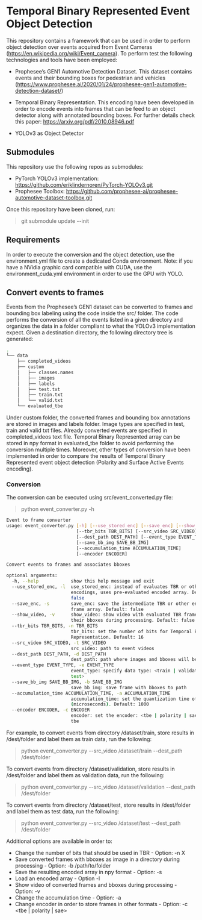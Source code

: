# Temporal Binary Represented Event Object Detection

This repository contains a framework that can be used in order to perform object detection over events acquired from Event Cameras (https://en.wikipedia.org/wiki/Event_camera).
To perform test the following technologies and tools have been employed:

* Prophesee’s GEN1 Automotive Detection Dataset. This dataset contains events and their bounding boxes for pedestrian and vehicles (https://www.prophesee.ai/2020/01/24/prophesee-gen1-automotive-detection-dataset/)

* Temporal Binary Representation. This encoding have been developed in order to encode events into frames that can be feed to an object detector along with annotated bounding boxes. For further details check this paper: https://arxiv.org/pdf/2010.08946.pdf

* YOLOv3 as Object Detector

## Submodules

This repository use the following repos as submodules:
* PyTorch YOLOv3 implementation: https://github.com/eriklindernoren/PyTorch-YOLOv3.git
* Prophesee Toolbox: https://github.com/prophesee-ai/prophesee-automotive-dataset-toolbox.git

Once this repository have been cloned, run:
> git submodule update --init

## Requirements

In order to execute the conversion and the object detection, use the environment.yml file to create a dedicated Conda environment.
Note: if you have a NVidia graphic card compatible with CUDA, use the environment_cuda.yml environment in order to use the GPU with YOLO.

## Convert events to frames

Events from the Prophesee’s GEN1 dataset can be converted to frames and bounding box labeling using the code inside the src/ folder. The code performs the conversion of all the events listed in a given directory and organizes the data in a folder compliant to what the YOLOv3 implementation expect. Given a destination directory, the following directory tree is generated:
``` bash
.
└── data
    ├── completed_videos
    ├── custom
    │   ├── classes.names
    │   ├── images
    │   ├── labels
    │   ├── test.txt
    │   ├── train.txt
    │   └── valid.txt
    └── evaluated_tbe

``` 

Under custom folder, the converted frames and bounding box annotations are stored in images and labels folder. Image types are specified in test, train and valid txt files. Already converted events are specified in completed_videos text file. Temporal Binary Represented array can be stored in npy format in evaluated_tbe folder to avoid performing the conversion multiple times.
Moreover, other types of conversion have been implemented in order to compare the results of Temporal Binary Represented event object detection (Polarity and Surface Active Events encoding).

### Conversion

The conversion can be executed using src/event_converted.py file:
> python event_converter.py -h
``` bash
Event to frame converter
usage: event_converter.py [-h] [--use_stored_enc] [--save_enc] [--show_video]
                          [--tbr_bits TBR_BITS] [--src_video SRC_VIDEO]
                          [--dest_path DEST_PATH] [--event_type EVENT_TYPE]
                          [--save_bb_img SAVE_BB_IMG]
                          [--accumulation_time ACCUMULATION_TIME]
                          [--encoder ENCODER]

Convert events to frames and associates bboxes

optional arguments:
  -h, --help            show this help message and exit
  --use_stored_enc, -l  use_stored_enc: instead of evaluates TBR or other
                        encodings, uses pre-evaluated encoded array. Default:
                        false
  --save_enc, -s        save_enc: save the intermediate TBR or other encodings
                        frame array. Default: false
  --show_video, -v      show_video: show video with evaluated TBR frames and
                        their bboxes during processing. Default: false
  --tbr_bits TBR_BITS, -n TBR_BITS
                        tbr_bits: set the number of bits for Temporal Binary
                        Representation. Default: 16
  --src_video SRC_VIDEO, -t SRC_VIDEO
                        src_video: path to event videos
  --dest_path DEST_PATH, -d DEST_PATH
                        dest_path: path where images and bboxes will be stored
  --event_type EVENT_TYPE, -e EVENT_TYPE
                        event_type: specify data type: <train | validation |
                        test>
  --save_bb_img SAVE_BB_IMG, -b SAVE_BB_IMG
                        save_bb_img: save frame with bboxes to path
  --accumulation_time ACCUMULATION_TIME, -a ACCUMULATION_TIME
                        accumulation_time: set the quantization time of events
                        (microseconds). Default: 1000
  --encoder ENCODER, -c ENCODER
                        encoder: set the encoder: <tbe | polarity | sae>. Default:
                        tbe
```

For example, to convert events from directory /dataset/train, store results in /dest/folder and label them as train data, run the following:
> python event_converter.py --src_video /dataset/train --dest_path /dest/folder

To convert events from directory /dataset/validation, store results in /dest/folder and label them as validation data, run the following:
> python event_converter.py --src_video /dataset/validation --dest_path /dest/folder

To convert events from directory /dataset/test, store results in /dest/folder and label them as test data, run the following:
> python event_converter.py --src_video /dataset/test --dest_path /dest/folder

Additional options are available in order to:
* Change the number of bits that should be used in TBR - Option: -n X
* Save converted frames with bboxes as image in a directory during processing - Option: -b /path/to/folder
* Save the resulting encoded array in npy format - Option: -s
* Load an encoded array - Option -l
* Show video of converted frames and bboxes during processing - Option: -v
* Change the accumulation time - Option: -a
* Change encoder in order to store frames in other formats - Option: -c <tbe | polarity | sae>
